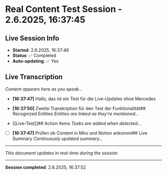 # Real Content Test Session - 2.6.2025, 16:37:45

## Live Session Info
- **Started**: 2.6.2025, 16:37:46
- **Status**: ✅ Completed
- **Auto-updating**: ✅ Yes

## Live Transcription
*Content appears here as you speak...*


- **[16:37:47]** Hallo, das ist ein Test für die Live-Updates ohne Mercedes
- **[16:37:50]** Zweite Transkription für den Test der Funktionalität## Recognized Entities
*Entities are linked as they're mentioned...*


- [[Live-Test]]## Action Items
*Tasks are added when detected...*


- [ ] **[16:37:47]** Prüfen ob Content in Miro und Notion ankommt## Live Summary
*Continuously updated summary...*

---
*This document updates in real-time during the session*


---
**Session completed**: 2.6.2025, 16:37:52